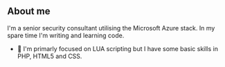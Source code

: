 ## About me

I'm a senior security consultant utilising the Microsoft Azure stack. In my spare time I'm writing and learning code.

- 📖 I'm primarly focused on LUA scripting but I have some basic skills in PHP, HTML5 and CSS.
